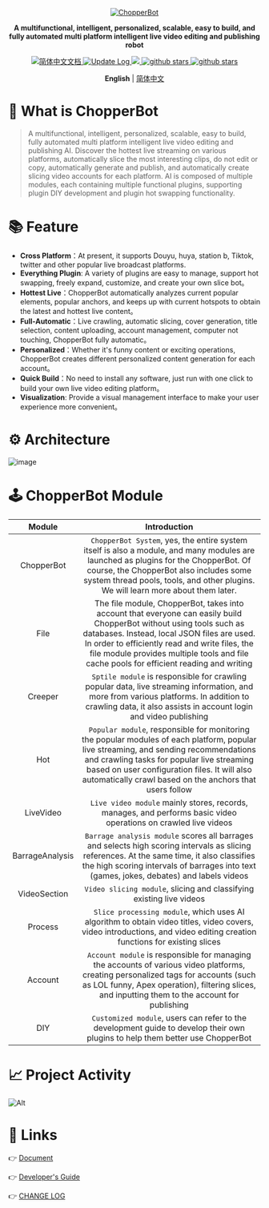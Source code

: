 
<p align="center">
  <a href="https://github.com/969025903/ChopperBot">
   <img alt="ChopperBot" src="https://github.com/twj666/ChopperBot-Doc/blob/master/img/logo.png?raw=true">
  </a>
</p>

<p align="center">
  <strong>A multifunctional, intelligent, personalized, scalable, easy to build, and fully automated multi platform intelligent live video editing and publishing robot</strong>
</p>

<p align="center">
  <a href="https://twj666.github.io/ChopperBot-Doc/">
    <img src="https://img.shields.io/badge/文档-简体中文-blue.svg" alt="简体中文文档" />
  </a>

   <a href="https://github.com/969025903/ChopperBot/blob/master/CHANGELOG.md" >
    <img src="https://img.shields.io/badge/ChangeLog-English-blue.svg" alt="Update Log" />
  </a>

   <a target="_blank" href="https://www.oracle.com/technetwork/java/javase/downloads/index.html">
        <img src="https://img.shields.io/badge/JDK-11+-green.svg" />
    </a>
  <a target="_blank" href='https://github.com/969025903/ChopperBot'>
        <img src="https://img.shields.io/github/stars/969025903/ChopperBot.svg" alt="github stars"/>
   </a>

   <a target="_blank" href=''>
        <img src="https://img.shields.io/badge/Process-Developing-yellow" alt="github stars"/>
   </a>
</p>

<p align='center'>
  <b>English</b> | <a href="https://github.com/969025903/ChopperBot/blob/master/README.zh-CN.md">简体中文</a> 
</p>



# 📖 What is ChopperBot


>A multifunctional, intelligent, personalized, scalable, easy to build, fully automated multi platform intelligent live video editing and publishing AI. Discover the hottest live streaming on various platforms, automatically slice the most interesting clips, do not edit or copy, automatically generate and publish, and automatically create slicing video accounts for each platform. AI is composed of multiple modules, each containing multiple functional plugins, supporting plugin DIY development and plugin hot swapping functionality.


# 📚 Feature

- **Cross Platform**：At present, it supports Douyu, huya, station b, Tiktok, twitter and other popular live broadcast platforms.
- **Everything Plugin**: A variety of plugins are easy to manage, support hot swapping, freely expand, customize, and create your own slice bot。
- **Hottest Live**：ChopperBot automatically analyzes current popular elements, popular anchors, and keeps up with current hotspots to obtain the latest and hottest live content。
- **Full-Automatic**：Live crawling, automatic slicing, cover generation, title selection, content uploading, account management, computer not touching, ChopperBot fully automatic。
- **Personalized**：Whether it's funny content or exciting operations, ChopperBot creates different personalized content generation for each account。
- **Quick Build**：No need to install any software, just run with one click to build your own live video editing platform。
- **Visualization**: Provide a visual management interface to make your user experience more convenient。

# ⚙ Architecture
![image](https://github.com/969025903/ChopperBot/assets/77137063/eeca58de-611b-41ee-973f-cd375f98e569)


# 🕹 ChopperBot Module
| Module | Introduction |
| :-: | :-: |
| ChopperBot| `ChopperBot System`, yes, the entire system itself is also a module, and many modules are launched as plugins for the ChopperBot. Of course, the ChopperBot also includes some system thread pools, tools, and other plugins. We will learn more about them later. |
| File |The file module, ChopperBot, takes into account that everyone can easily build ChopperBot without using tools such as databases. Instead, local JSON files are used. In order to efficiently read and write files, the file module provides multiple tools and file cache pools for efficient reading and writing|
| Creeper | `Sptile module` is responsible for crawling popular data, live streaming information, and more from various platforms. In addition to crawling data, it also assists in account login and video publishing |
| Hot | `Popular module`, responsible for monitoring the popular modules of each platform, popular live streaming, and sending recommendations and crawling tasks for popular live streaming based on user configuration files. It will also automatically crawl based on the anchors that users follow |
| LiveVideo | `Live video module` mainly stores, records, manages, and performs basic video operations on crawled live videos |
| BarrageAnalysis | `Barrage analysis module` scores all barrages and selects high scoring intervals as slicing references. At the same time, it also classifies the high scoring intervals of barrages into text (games, jokes, debates) and labels videos |
| VideoSection | `Video slicing module`, slicing and classifying existing live videos |
| Process | `Slice processing module`, which uses AI algorithm to obtain video titles, video covers, video introductions, and video editing creation functions for existing slices |
| Account | `Account module` is responsible for managing the accounts of various video platforms, creating personalized tags for accounts (such as LOL funny, Apex operation), filtering slices, and inputting them to the account for publishing|
| DIY | `Customized module`, users can refer to the development guide to develop their own plugins to help them better use ChopperBot |

# 📈 Project Activity
![Alt](https://repobeats.axiom.co/api/embed/0ae23655bb105addf8d90a999df36f690d615af7.svg "Repobeats analytics image")

# 🔗 Links
👉 [Document](https://twj666.github.io/ChopperBot-Doc/)

👉 [Developer's Guide](https://twj666.github.io/ChopperBot-Doc/pages/779a67/#chopperbot%E7%B3%BB%E7%BB%9F%E6%9E%B6%E6%9E%84)

👉 [CHANGE LOG](https://github.com/969025903/ChopperBot/blob/master/CHANGELOG.md)
